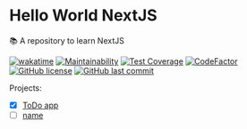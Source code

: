# Hello World NextJS

:books: A repository to learn NextJS

[![wakatime](https://wakatime.com/badge/github/GuilhermeStracini/hello-world-nextjs.svg)](https://wakatime.com/badge/github/GuilhermeStracini/hello-world-nextjs)
[![Maintainability](https://api.codeclimate.com/v1/badges/949e3a90ac59eeba8fb1/maintainability)](https://codeclimate.com/github/GuilhermeStracini/hello-world-nextjs/maintainability)
[![Test Coverage](https://api.codeclimate.com/v1/badges/949e3a90ac59eeba8fb1/test_coverage)](https://codeclimate.com/github/GuilhermeStracini/hello-world-nextjs/test_coverage)
[![CodeFactor](https://www.codefactor.io/repository/github/GuilhermeStracini/hello-world-nextjs/badge)](https://www.codefactor.io/repository/github/GuilhermeStracini/hello-world-nextjs)
[![GitHub license](https://img.shields.io/github/license/GuilhermeStracini/hello-world-nextjsm)](https://github.com/GuilhermeStracini/hello-world-nextjs)
[![GitHub last commit](https://img.shields.io/github/last-commit/GuilhermeStracini/hello-world-nextjs)](https://github.com/GuilhermeStracini/hello-world-nextjs)

Projects:

- [X] [ToDo app](/todo-list)
- [ ] [name](/name)
